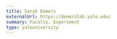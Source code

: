 ```yaml
---
title: Sarah Demers
externalUrl: https://demerslab.yale.edu/
summary: Faculty, Experiment
type: yaleuniversity
---
```

